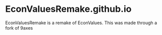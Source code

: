 # EconValuesRemake.github.io
EconValuesRemake is a remake of EconValues. This was made through a fork of 9axes
